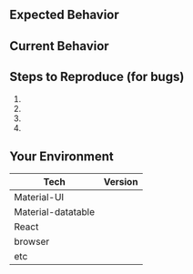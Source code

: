 <!--- Provide a general summary of the issue in the Title above -->

<!--
    Thank you very much for contributing to Material-Datatable by creating an issue! ❤️
-->

## Expected Behavior
<!---
    If you're describing a bug, tell us what should happen.
    If you're suggesting a change/improvement, tell us how it should work.
-->

## Current Behavior
<!---
    If describing a bug, tell us what happens instead of the expected behavior.
    If suggesting a change/improvement, explain the difference from current behavior.
-->

## Steps to Reproduce (for bugs)
<!---
    Provide a link to a live example (you can use codesandbox.io) and an unambiguous set of steps to reproduce this bug.
    Include code to reproduce, if relevant (which it most likely is).
-->

1.
2.
3.
4.

## Your Environment
<!--- Include as many relevant details about the environment with which you experienced the bug. -->

| Tech         | Version |
|--------------|---------|
| Material-UI  |         |
| Material-datatable  |         |
| React        |         |
| browser      |         |
| etc          |         |